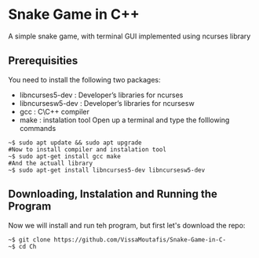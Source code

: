# Snake Game in C++
A simple snake game, with terminal GUI implemented using ncurses library


## Prerequisities

You need to install the following two packages:
- libncurses5-dev : Developer’s libraries for ncurses
- libncursesw5-dev : Developer’s libraries for ncursesw
- gcc : C\C++ compiler
- make : instalation tool
Open up a terminal and type the folllowing commands
```
~$ sudo apt update && sudo apt upgrade
#Now to install compiler and instalation tool
~$ sudo apt-get install gcc make
#And the actuall library
~$ sudo apt-get install libncurses5-dev libncursesw5-dev
```

## Downloading, Instalation and Running the Program

Now we will install and run teh program, but first let's download the repo:
```
~$ git clone https://github.com/VissaMoutafis/Snake-Game-in-C-
~$ cd Ch
```
